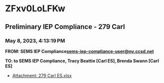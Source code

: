 # ZFxv0LoLFKw
## Preliminary IEP Compliance - 279 Carl
### May 8, 2023, 4:13:19 PM
**FROM: SEMS IEP Compliance<sems-iep-compliance-user@nv.ccsd.net>**

**TO: to SEMS IEP Compliance, Tracy Beattie [Carl ES], Brenda Swann [Carl ES]**






* [Attachment: 279 Carl ES.xlsx](ZFxv0LoLFKw-attachment-1.xlsx)
